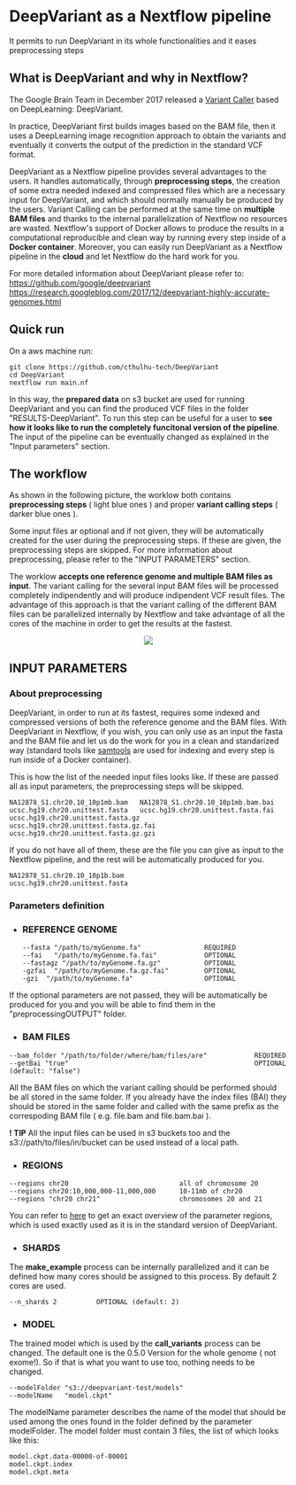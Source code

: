 # DeepVariant as a Nextflow pipeline

It permits to run DeepVariant in its whole functionalities and it eases preprocessing steps

## What is DeepVariant and why in Nextflow?

The Google Brain Team in December 2017 released a [Variant Caller](https://www.ebi.ac.uk/training/online/course/human-genetic-variation-i-introduction/variant-identification-and-analysis/what-variant) based on DeepLearning: DeepVariant.

In practice, DeepVariant first builds images based on the BAM file, then it uses a DeepLearning image recognition approach to obtain the variants and eventually it converts the output of the prediction in the standard VCF format. 

DeepVariant as a Nextflow pipeline provides several advantages to the users. It handles automatically, through **preprocessing steps**, the creation of some extra needed indexed and compressed files which are a necessary input for DeepVariant, and which should normally manually be produced by the users.
Variant Calling can be performed at the same time on **multiple BAM files** and thanks to the internal parallelization of Nextflow no resources are wasted.
Nextflow's support of Docker allows to produce the results in a computational reproducible and clean way by running every step inside of a **Docker container**.
Moreover, you can easily run DeepVariant as a Nextflow pipeline in the **cloud** and let Nextflow do the hard work for you.

For more detailed information about DeepVariant please refer to: 
https://github.com/google/deepvariant
https://research.googleblog.com/2017/12/deepvariant-highly-accurate-genomes.html


## Quick run

On a aws machine run: 

```
git clone https://github.com/cthulhu-tech/DeepVariant
cd DeepVariant
nextflow run main.nf
```

In this way, the **prepared data** on s3 bucket are used for running DeepVariant and you can find the produced VCF files in the folder "RESULTS-DeepVariant".
To run this step can be useful for a user to **see how it looks like to run the completely funcitonal version of the pipeline**.
The input of the pipeline can be eventually changed as explained in the "Input parameters" section.

## The workflow 

As shown in the following picture, the worklow both contains **preprocessing steps** ( light blue ones ) and proper **variant calling steps** ( darker blue ones ).

Some input files ar optional and if not given, they will be automatically created for the user during the preprocessing steps. If these are given, the preprocessing steps are skipped. For more information about preprocessing, please refer to the "INPUT PARAMETERS" section.

The worklow **accepts one reference genome and multiple BAM files as input**. The variant calling for the several input BAM files will be processed completely indipendently and will produce indipendent VCF result files. The advantage of this approach is that the variant calling of the different BAM files can be parallelized internally by Nextflow and take advantage of all the cores of the machine in order to get the results at the fastest.


<p align="center">
  <img src="https://github.com/cthulhu-tech/DeepVariant/blob/master/dpwf.jpg">
</p>

## INPUT PARAMETERS

### About preprocessing

DeepVariant, in order to run at its fastest, requires some indexed and compressed versions of both the reference genome and the BAM files. With DeepVariant in Nextflow, if you wish, you can only use as an input the fasta and the BAM file and let us do the work for you in a clean and standarized way (standard tools like [samtools](http://samtools.sourceforge.net/) are used for indexing and every step is run inside of  a Docker container).

This is how the list of the needed input files looks like. If these are passed all as input parameters, the preprocessing steps will be skipped. 
```
NA12878_S1.chr20.10_10p1mb.bam   NA12878_S1.chr20.10_10p1mb.bam.bai	
ucsc.hg19.chr20.unittest.fasta   ucsc.hg19.chr20.unittest.fasta.fai 
ucsc.hg19.chr20.unittest.fasta.gz  ucsc.hg19.chr20.unittest.fasta.gz.fai   ucsc.hg19.chr20.unittest.fasta.gz.gzi

```
If you do not have all of them, these are the file you can give as input to the Nextflow pipeline, and the rest will be automatically  produced for you.
```
NA12878_S1.chr20.10_10p1b.bam  
ucsc.hg19.chr20.unittest.fasta
```

### Parameters definition 

- ### REFERENCE GENOME

  ```
  --fasta "/path/to/myGenome.fa"                REQUIRED
  --fai   "/path/to/myGenome.fa.fai"            OPTIONAL
  --fastagz "/path/to/myGenome.fa.gz"           OPTIONAL
  -gzfai  "/path/to/myGenome.fa.gz.fai"         OPTIONAL
  -gzi  "/path/to/myGenome.fa"                  OPTIONAL
  ```
If the optional parameters are not passed, they will be automatically be produced for you and you will be able to find them in the "preprocessingOUTPUT" folder.

- ### BAM FILES 

```
--bam_folder "/path/to/folder/where/bam/files/are"            REQUIRED
--getBai "true"                                               OPTIONAL  (default: "false")
```

All the BAM files on which the variant calling should be performed should be all stored in the same folder. If you already have the index files (BAI) they should be stored in the same folder and called with the same prefix as the correspoding BAM file ( e.g. file.bam and file.bam.bai ). 

**! TIP** 
All the input files can be used in s3 buckets too and the s3://path/to/files/in/bucket can be used instead of a local path.


- ### REGIONS

```
--regions chr20                            all of chromosome 20
--regions chr20:10,000,000-11,000,000      10-11mb of chr20
--regions "chr20 chr21"                    chromosomes 20 and 21
```

You can refer to [here](https://github.com/google/deepvariant/blob/r0.5/docs/deepvariant-details.md) to get an exact overview of the parameter regions, which is used exactly used as it is in the standard version of DeepVariant.



- ### SHARDS 

The **make_example** process can be internally parallelized and it can be defined how many cores should be assigned to this process.
By default 2 cores are used.

```
--n_shards 2          OPTIONAL (default: 2)
```
- ### MODEL 

The trained model which is used by the **call_variants** process can be changed.
The default one is the 0.5.0 Version for the whole genome ( not exome!). So if that is what you want to use too, nothing needs to be changed.


```
--modelFolder "s3://deepvariant-test/models"
--modelName   "model.ckpt"
```
The modelName parameter describes the name of the model that should be used among the ones found in the folder defined by the parameter modelFolder.  The model folder must contain 3 files, the list of which looks like this:

```
model.ckpt.data-00000-of-00001
model.ckpt.index
model.ckpt.meta
```









    
    

    
    
